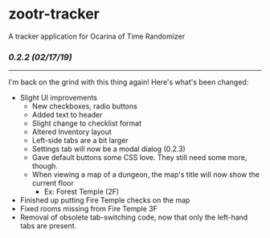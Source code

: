 # zootr-tracker
A tracker application for Ocarina of Time Randomizer

### *0.2.2 (02/17/19)*
----------------------
I'm back on the grind with this thing again!
Here's what's been changed:
- Slight UI improvements
	- New checkboxes, radio buttons
	- Added text to header
	- Slight change to checklist format
	- Altered Inventory layout
	- Left-side tabs are a bit larger
	- Settings tab will now be a modal dialog (0.2.3)
	- Gave default buttons some CSS love. They still need some more, though.
	- When viewing a map of a dungeon, the map's title will now show the current floor
		- Ex: Forest Temple (2F)
- Finished up putting Fire Temple checks on the map
- Fixed rooms missing from Fire Temple 3F
- Removal of obsolete tab-switching code, now that only the left-hand tabs are present.
